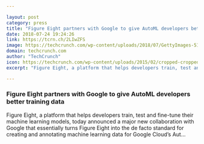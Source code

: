 ```yaml
---

layout: post
category: press
title: "Figure Eight partners with Google to give AutoML developers better training data"
date: 2018-07-24 19:24:26
link: https://tcrn.ch/2LIwZFS
image: https://techcrunch.com/wp-content/uploads/2018/07/GettyImages-515824433.jpg?w=533
domain: techcrunch.com
author: "TechCrunch"
icon: https://techcrunch.com/wp-content/uploads/2015/02/cropped-cropped-favicon-gradient.png?w=180
excerpt: "Figure Eight, a platform that helps developers train, test and fine-tune their machine learning models, today announced a major new collaboration with Google that essentially turns Figure Eight into the de facto standard for creating and annotating machine learning data for Google Cloud’s Aut…"

---
```


### Figure Eight partners with Google to give AutoML developers better training data

Figure Eight, a platform that helps developers train, test and fine-tune their machine learning models, today announced a major new collaboration with Google that essentially turns Figure Eight into the de facto standard for creating and annotating machine learning data for Google Cloud’s Aut…